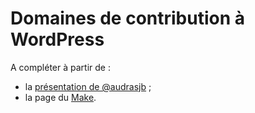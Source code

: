# Domaines de contribution à WordPress

A compléter à partir de : 

- la [présentation de @audrasjb](https://2019.paris.wordcamp.org/2018/11/21/atelier-contribuer-a-wordpress/) ;
- la page du [Make](https://make.wordpress.org).
